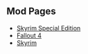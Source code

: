 ## Mod Pages
* [Skyrim Special Edition](http://www.nexusmods.com/skyrimspecialedition/mods/201/)
* [Fallout 4](http://www.nexusmods.com/fallout4/mods/25/)
* [Skyrim](http://www.nexusmods.com/skyrim/mods/49015/)